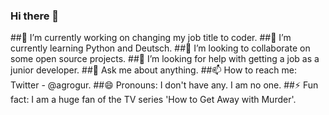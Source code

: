 ### Hi there 👋

##🔭 I’m currently working on changing my job title to coder.
##🌱 I’m currently learning Python and Deutsch. 
##👯 I’m looking to collaborate on some open source projects.
##🤔 I’m looking for help with getting a job as a junior developer.
##💬 Ask me about anything.
##📫 How to reach me: Twitter - @agrogur.
##😄 Pronouns: I don't have any. I am no one.
##⚡ Fun fact: I am a huge fan of the TV series 'How to Get Away with Murder'.
